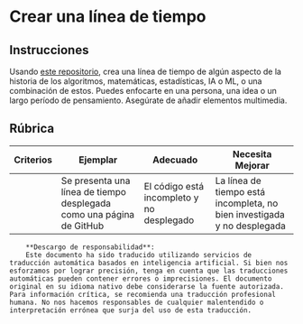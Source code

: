# Crear una línea de tiempo

## Instrucciones

Usando [este repositorio](https://github.com/Digital-Humanities-Toolkit/timeline-builder), crea una línea de tiempo de algún aspecto de la historia de los algoritmos, matemáticas, estadísticas, IA o ML, o una combinación de estos. Puedes enfocarte en una persona, una idea o un largo período de pensamiento. Asegúrate de añadir elementos multimedia.

## Rúbrica

| Criterios | Ejemplar                                         | Adecuado                                | Necesita Mejorar                                                |
| --------- | ------------------------------------------------- | --------------------------------------- | ---------------------------------------------------------------- |
|           | Se presenta una línea de tiempo desplegada como una página de GitHub | El código está incompleto y no desplegado | La línea de tiempo está incompleta, no bien investigada y no desplegada |

        **Descargo de responsabilidad**:
        Este documento ha sido traducido utilizando servicios de traducción automática basados en inteligencia artificial. Si bien nos esforzamos por lograr precisión, tenga en cuenta que las traducciones automáticas pueden contener errores o imprecisiones. El documento original en su idioma nativo debe considerarse la fuente autorizada. Para información crítica, se recomienda una traducción profesional humana. No nos hacemos responsables de cualquier malentendido o interpretación errónea que surja del uso de esta traducción.